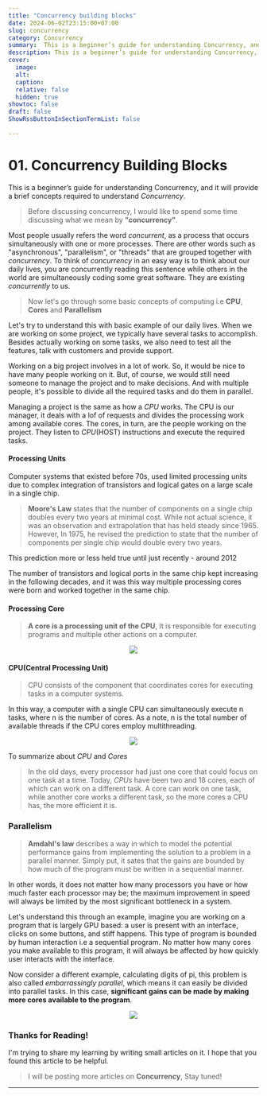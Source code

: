 ```yaml
---
title: "Concurrency building blocks"
date: 2024-06-02T23:15:00+07:00
slug: concurrency
category: Concurrency
summary:  This is a beginner’s guide for understanding Concurrency, and it will provide a brief concepts required to understand Concurrency.
description: This is a beginner’s guide for understanding Concurrency, and it will provide a brief concepts required to understand Concurrency.
cover:
  image:
  alt: 
  caption: 
  relative: false
  hidden: true
showtoc: false
draft: false
ShowRssButtonInSectionTermList: false

---
```


#  01. Concurrency Building Blocks

This is a beginner’s guide for understanding Concurrency, and it will provide a brief concepts required to understand _Concurrency_.

> Before discussing concurrency, I would like to spend some time discussing what we mean by **"concurrency"**.

Most people usually refers the word  _concurrent_, as a process that occurs simultaneously with one or more processes.
There are other words such as "asynchronous", "parallelism", or "threads" that are grouped together with _concurrency_.
To think of _concurrency_ in an easy way is to think about our daily lives, you are concurrently reading this sentence while others in the world
are simultaneously coding some great software. They are existing _concurrently_ to us.

> Now let's go through some basic concepts of computing i.e **CPU**, **Cores** and **Parallelism**

Let's try to understand this with basic example of our daily lives. When we are working on
some project, we typically have several tasks to accomplish. Besides actually working on some tasks,
we also need to test all the features, talk with customers and provide support.

Working on a big project involves in a lot of work. So, it would be nice to have many people working on it.
But, of course, we would still need someone to manage the project and to make decisions. And with multiple people, 
it's possible to divide all the required tasks and do them in parallel.

Managing a project is the same as how a _CPU_ works. The CPU is our manager, it deals with a lof of requests
and divides the processing work among available cores. The cores, in turn, are the people working on the project.
They listen to _CPU_(HOST) instructions and execute the required tasks.

#### Processing Units

Computer systems that existed before 70s, used limited processing units due to complex integration of
transistors and logical gates on a large scale in a single chip.

> **Moore's Law** states that the number of components on a single chip doubles every two years at minimal cost. While not actual science, it was an observation and extrapolation that has held steady since 1965.
> However, In 1975, he revised the prediction to state that the number of components per single chip would double every two years.

This prediction more or less held true until just recently - around 2012

The number of transistors and logical ports in the same chip kept increasing in the following decades, and it was this way multiple processing cores were born and worked together in the same chip.

#### Processing Core
> **A core is a processing unit of the CPU**, It is responsible for executing programs and multiple other actions on a computer.

<p align="center">
<img src="/images/0_concurrency/Core-2.png"/>
</p>

#### CPU(Central Processing Unit)
> CPU consists of the component that coordinates cores for executing tasks in a computer systems.

In this way, a computer with a single CPU can simultaneously execute n tasks, where n is the number of cores. As a note, n is the total number of available threads if the CPU cores employ multithreading.

<p align="center">
<img src="/images/0_concurrency/cpu.png"/>
</p>

To summarize about _CPU_ and _Cores_

> In the old days, every processor had just one core that could focus on one task at a time. Today, _CPUs_ have been two and 18 cores, each of which can work on a different task.
> A core can work on one task, while another core works a different task, so the more cores a CPU has, the more efficient it is.

### Parallelism

> **Amdahl's law** describes a way in which to model the potential performance gains from implementing the solution to
> a problem in a parallel manner. Simply put, it sates that the gains are bounded by how much of the 
> program must be written in a sequential manner.

In other words, it does not matter how many processors you have or how much faster each processor may be; the maximum improvement in speed will always be limited by the most significant bottleneck in a system.

Let's understand this through an example, imagine you are working on a program that is largely GPU based:
a user is present with an interface, clicks on some buttons, and stiff happens. This type of program is
bounded by human interaction i.e a sequential program. No matter how many cores you make available to this program,
it will always be affected by how quickly user interacts with the interface.

Now consider a different example, calculating digits of pi, this problem is also called _embarrassingly parallel_, which means 
it can easily be divided into parallel tasks. In this case, **significant gains can be made by making more cores available
to the program**.
<p align="center">
<img src="/images/0_concurrency/amdahl.png"/>
</p>


### Thanks for Reading!

I'm trying to share my learning by writing small articles on it. I hope that you found this article to be helpful.

> I will be posting more articles on **Concurrency**, Stay tuned!


---